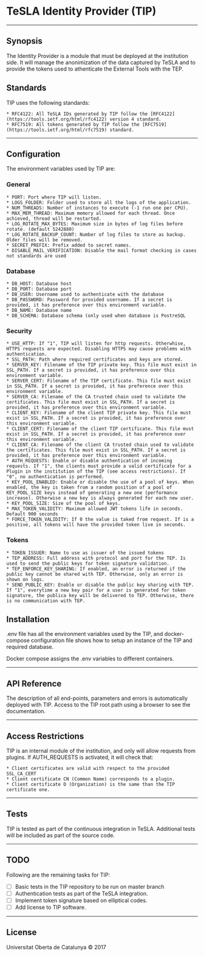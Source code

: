 # TeSLA Identity Provider (TIP)

---

## Synopsis
The Identity Provider is a module that must be deployed at the institution side. It will manage the anonimization of the data captured by TeSLA and to provide the tokens used to athenticate the External Tools with the TEP.

## Standards

TIP uses the following standards:

    * RFC4122: All TeSLA IDs generated by TIP follow the [RFC4122](https://tools.ietf.org/html/rfc4122) version 4 standard.
    * RFC7519: All tokens generated by TIP follow the [RFC7519](https://tools.ietf.org/html/rfc7519) standard.

---

## Configuration

The environment variables used by TIP are:

### General

    * PORT: Port where TIP will listen.
    * LOGS_FOLDER: Folder used to store all the logs of the application.
    * NUM_THREADS: Number of instances to execute (-1 run one per CPU).
    * MAX_MEM_THREAD: Maximum memory allowed for each thread. Once achieved, thread will be restarted.
    * LOG_ROTATE_MAX_BYTES: Maximum size in bytes of log files before rotate. (default 5242880)
    * LOG_ROTATE_BACKUP_COUNT: Number of log files to store as backup. Older files will be removed.
    * SECRET_PREFIX: Prefix added to secret names.
    * DISABLE_MAIL_VERIFICATION: Disable the mail format checking in cases not standards are used 

    
### Database

    * DB_HOST: Database host
    * DB_PORT: Database port 
	* DB_USER: Username used to authenticate with the database
	* DB_PASSWORD: Password for provided username. If a secret is provided, it has preference over this environment variable.
	* DB_NAME: Database name
	* DB_SCHEMA: Database schema (only used when database is PostreSQL
	
### Security
	
	* USE_HTTP: If "1", TIP will listen for http requests. Otherwhise, HTTPS requests are expected. Disabling HTTPS may cause problems with authentication.
    * SSL_PATH: Path where required certificates and keys are stored.
    * SERVER_KEY: Filename of the TIP private key. This file must exist in SSL_PATH. If a secret is provided, it has preference over this environment variable.
    * SERVER_CERT: Filename of the TIP certificate. This file must exist in SSL_PATH. If a secret is provided, it has preference over this environment variable.
    * SERVER_CA: Filename of the CA trusted chain used to validate the certificates. This file must exist in SSL_PATH. If a secret is provided, it has preference over this environment variable.
    * CLIENT_KEY: Filename of the client TIP private key. This file must exist in SSL_PATH. If a secret is provided, it has preference over this environment variable.
    * CLIENT_CERT: Filename of the client TIP certificate. This file must exist in SSL_PATH. If a secret is provided, it has preference over this environment variable.
    * CLIENT_CA: Filename of the client CA trusted chain used to validate the certificates. This file must exist in SSL_PATH. If a secret is provided, it has preference over this environment variable.
    * AUTH_REQUESTS: Enable or disable authentication of incoming requests. If "1", the clients must provide a valid certificate for a Plugin in the institution of the TIP (see access restrictions). If "0", no authentication is performed.
    * KEY_POOL_ENABLED: Enable or disable the use of a pool of keys. When enabled, the key is taken from a random position of a pool of KEY_POOL_SIZE keys instead of generating a new one (performance increase). Otherwise a new key is always generated for each new user. 
    * KEY_POOL_SIZE: Size of the pool of keys.
    * MAX_TOKEN_VALIDITY: Maximum allowed JWT tokens life in seconds. Default 900 seconds
    * FORCE_TOKEN_VALIDITY: If 0 the value is taked from request. If is a positive, all tokens will have the provided token live in seconds.
     
    
    
### Tokens
    
    * TOKEN_ISSUER: Name to use as issuer of the issued tokens
    * TEP_ADDRESS: Full address with protocol and port for the TEP. Is used to send the public keys for token signature validation.
    * TEP_ENFORCE_KEY_SHARING: If enabled, an error is returned if the public key cannot be shared with TEP. Otherwise, only an error is shown on logs.
    * SEND_PUBLIC_KEY: Enable or disable the public key sharing with TEP. If "1", everytime a new key pair for a user is generated for token signature, the publica key will be delivered to TEP. Otherwise, there is no communication with TEP.
	

## Installation

.env file has all the environment variables used by the TIP, and docker-compose configuration file shows how to setup an instance of the TIP and required database.

Docker compose assigns the .env variables to different containers.

---

## API Reference

The description of all end-points, parameters and errors is automatically deployed with TIP. Access to the TIP root path using a browser to see the documentation.

---

## Access Restrictions

TIP is an internal module of the institution, and only will allow requests from plugins. If AUTH_REQUESTS is activated, it will check that:

    * Client certificates are valid with respect to the provided SSL_CA_CERT
    * Client certificate CN (Common Name) corresponds to a plugin.
    * Client certificate O (Organization) is the same than the TIP certificate one.

---

## Tests

TIP is tested as part of the continuous integration in TeSLA. Additional tests will be included as part of the source code.

---

## TODO

Following are the remaining tasks for TIP:

- [ ] Basic tests in the TIP repository to be run on master branch
- [ ] Authentication tests as part of the TeSLA integration.
- [ ] Implement token signature based on elliptical codes.
- [ ] Add license to TIP software.

---

## License
Universitat Oberta de Catalunya © 2017